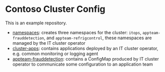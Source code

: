 # Contoso Cluster Config

This is an example repository.

- [namespaces](./namespaces): creates three namespaces for the cluster: `itops`, `appteam-frauddetection`, and `appteam-refrigcontrol`, these namespaces are managed by the IT cluster operator
- [cluster-apps](./cluster-apps): contains applications deployed by an IT cluster operator, e.g. common monitoring or logging agent
- [appteam-frauddetection](./appteam-frauddetection): contains a ConfigMap produced by IT cluster operator to communicate some configuration to an application team
